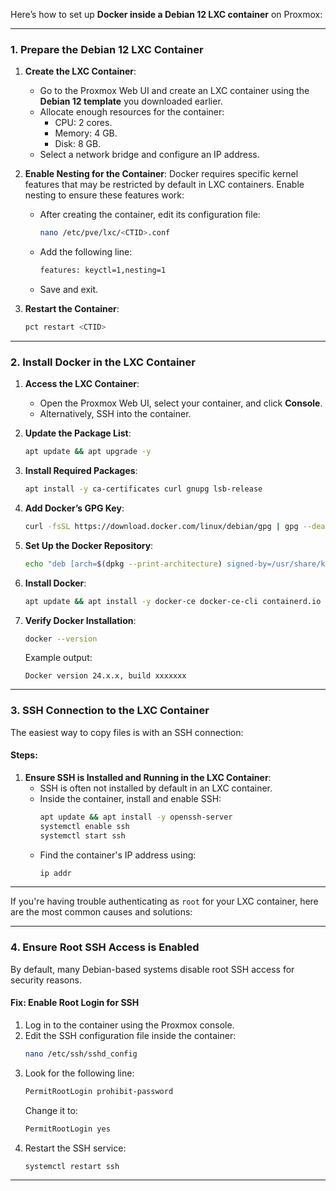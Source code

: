 Here’s how to set up **Docker inside a Debian 12 LXC container** on Proxmox:

---

### **1. Prepare the Debian 12 LXC Container**

1. **Create the LXC Container**:
   - Go to the Proxmox Web UI and create an LXC container using the **Debian 12 template** you downloaded earlier.
   - Allocate enough resources for the container:
     - CPU: 2 cores.
     - Memory: 4 GB.
     - Disk: 8 GB.
   - Select a network bridge and configure an IP address.

2. **Enable Nesting for the Container**:
   Docker requires specific kernel features that may be restricted by default in LXC containers. Enable nesting to ensure these features work:
   - After creating the container, edit its configuration file:
     ```bash
     nano /etc/pve/lxc/<CTID>.conf
     ```
   - Add the following line:
     ```bash
     features: keyctl=1,nesting=1
     ```
   - Save and exit.

3. **Restart the Container**:
   ```bash
   pct restart <CTID>
   ```

---

### **2. Install Docker in the LXC Container**

1. **Access the LXC Container**:
   - Open the Proxmox Web UI, select your container, and click **Console**.
   - Alternatively, SSH into the container.

2. **Update the Package List**:
   ```bash
   apt update && apt upgrade -y
   ```

3. **Install Required Packages**:
   ```bash
   apt install -y ca-certificates curl gnupg lsb-release
   ```

4. **Add Docker’s GPG Key**:
   ```bash
   curl -fsSL https://download.docker.com/linux/debian/gpg | gpg --dearmor -o /usr/share/keyrings/docker-archive-keyring.gpg
   ```

5. **Set Up the Docker Repository**:
   ```bash
   echo "deb [arch=$(dpkg --print-architecture) signed-by=/usr/share/keyrings/docker-archive-keyring.gpg] https://download.docker.com/linux/debian $(lsb_release -cs) stable" | tee /etc/apt/sources.list.d/docker.list > /dev/null
   ```

6. **Install Docker**:
   ```bash
   apt update && apt install -y docker-ce docker-ce-cli containerd.io
   ```

7. **Verify Docker Installation**:
   ```bash
   docker --version
   ```
   Example output:
   ```
   Docker version 24.x.x, build xxxxxxx
   ```

---

### **3. SSH Connection to the LXC Container**
The easiest way to copy files is with an SSH connection:

#### **Steps**:
1. **Ensure SSH is Installed and Running in the LXC Container**:
   - SSH is often not installed by default in an LXC container.
   - Inside the container, install and enable SSH:
     ```bash
     apt update && apt install -y openssh-server
     systemctl enable ssh
     systemctl start ssh
     ```
   - Find the container's IP address using:
     ```bash
     ip addr
     ```

---

If you're having trouble authenticating as `root` for your LXC container, here are the most common causes and solutions:

---

### **4. Ensure Root SSH Access is Enabled**
By default, many Debian-based systems disable root SSH access for security reasons.

#### **Fix: Enable Root Login for SSH**
1. Log in to the container using the Proxmox console.
2. Edit the SSH configuration file inside the container:
   ```bash
   nano /etc/ssh/sshd_config
   ```
3. Look for the following line:
   ```bash
   PermitRootLogin prohibit-password
   ```
   Change it to:
   ```bash
   PermitRootLogin yes
   ```
4. Restart the SSH service:
   ```bash
   systemctl restart ssh
   ```

---
